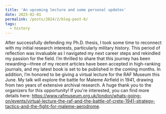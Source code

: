 ```yaml
---
title: 'An upcoming lecture and some personal updates'
date: 2025-02-01
permalink: /posts/2024/2/blog-post-6/
tags:
  - history
---
```


After successfully defending my Ph.D. thesis, I took some time to reconnect with my initial research interests, particularly military history. This period of reflection was invaluable as I navigated my next career steps and rekindled my passion for the field.
I’m thrilled to share that this journey has been rewarding—three of my recent articles have been accepted in high-ranking journals, and my latest book is set to be published in the coming months.
In addition, I’m honored to be giving a virtual lecture for the RAF Museum this June. My talk will explore the battle for Maleme Airfield in 1941, drawing from two years of extensive archival research. A huge thank you to the organizers for this opportunity!
If you're interested, you can find more details here: https://www.rafmuseum.org.uk/london/whats-going-on/events/virtual-lecture-the-raf-and-the-battle-of-crete-1941-strategy-tactics-and-the-fight-for-maleme-aerodrome. 